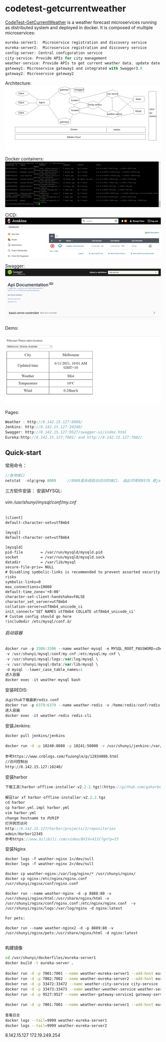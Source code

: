 
# codetest-getcurrentweather

[CodeTest-GetCurrentWeather](https://github.com/ShunyiChen/codetest-getcurrentweather) is a weather forecast microservices running as distributed system and deployed in docker. It is composed of multiple microservices:

```scala
eureka-server1:  Microservice registration and discovery service
eureka-server2:  Microservice registration and discovery service
config-server: Central configuration service
city-service: Provide APIs for city management
weather-service: Provide APIs to get current weather data, update date per one minute,see API provider side at https://openweathermap.org/
gateway1: Microservice gateway1 and integrated with Swagger3.0
gateway2: Microservice gateway2

```

Architecture:
![image-20210611071026875](https://github.com/ShunyiChen/codetest-getcurrentweather/blob/main/Architecture.png)

Docker containers:
![image-20210611071753017](https://github.com/ShunyiChen/codetest-getcurrentweather/blob/main/DockerContainers.PNG)

CICD:
![image-20210611073439823](https://github.com/ShunyiChen/codetest-getcurrentweather/blob/main/Jenkins.PNG)

Swagger:
![image-20210611073439824](https://github.com/ShunyiChen/codetest-getcurrentweather/blob/main/Swagger.PNG)

Demo:

![image-20210611073439825](https://github.com/ShunyiChen/codetest-getcurrentweather/blob/main/Demo.PNG)

Pages:

```scala
Weather : http://8.142.15.127:8888/
Jenkins: http://8.142.15.127:10240/
Swagger: http://8.142.15.127:9527/swagger-ui/index.html
Eureka:http://8.142.15.127:7001/ and http://8.142.15.127:7002/
```





## Quick-start

 

 常用命令：

```scala
//查询端口
netstat  -nlp|grep 8089     //8089是系统启动访问的端口， 由此可得到9578 是java运行的端口，
```

三方软件安装：
安装MYSQL:

###### vim /usr/shunyi/mysql/conf/my.cnf

```angular2html
[client]
default-character-set=utf8mb4
 
[mysql]
default-character-set=utf8mb4
 
[mysqld]
pid-file        = /var/run/mysqld/mysqld.pid
socket          = /var/run/mysqld/mysqld.sock
datadir         = /var/lib/mysql
secure-file-priv= NULL
# Disabling symbolic-links is recommended to prevent assorted security risks
symbolic-links=0
max_connections=10000
default-time_zone='+8:00'
character-set-client-handshake=FALSE
character_set_server=utf8mb4
collation-server=utf8mb4_unicode_ci
init_connect='SET NAMES utf8mb4 COLLATE utf8mb4_unicode_ci'
# Custom config should go here
!includedir /etc/mysql/conf.d/
```

###### 启动容器

```scala
docker run -p 3306:3306 --name weather-mysql -e MYSQL_ROOT_PASSWORD=cDe3@wsx \
-v /usr/shunyi/mysql/conf/my.cnf:/etc/mysql/my.cnf \
-v /usr/shunyi/mysql/logs:/var/log/mysql \
-v /usr/shunyi/mysql/data:/var/lib/mysql \
-d mysql --lower_case_table_names=1
进入容器
docker exec -it weather-mysql bash
```



安装REDIS:

```scala
从github下载最新redis.conf
docker run -p 6379:6379 --name weather-redis -v /home/redis/conf/redis.conf:/redis.conf -v /home/redis/data:/data -d redis:latest redis-server
进入容器
docker exec -it weather-redis redis-cli
```



安装Jenkins:

```sh
docker pull jenkins/jenkins

docker run -d -p 10240:8080 -p 10241:50000 -v /usr/shunyi/jenkins:/var/jenkins_home -v /etc/localtime:/etc/localtime --name weather-jenkins jenkins/jenkins

参考https://www.cnblogs.com/fuzongle/p/12834080.html
//访问控制台
http://8.142.15.127:10240/
```



安装harbor

```scala
下载工具[harbor-offline-installer-v2.2.2.tgz](https://github.com/goharbor/harbor/releases/download/v2.2.2/harbor-offline-installer-v2.2.2.tgz)

解压tar xf harbor-offline-installer-v2.2.2.tgz
cd harbor
cp harbor.yml.impl harbor.yml
vim harbor.yml
change hostname to 内外IP
打开网页访问
http://8.142.15.127/harbor/projects/2/repositories
admin/Harbor12345
参考https://www.bilibili.com/video/BV1Vv411C7gn?p=33
```



安装Nginx
```angular2html
docker logs -f weather-nginx 1>/dev/null
docker logs -f weather-nginx 2>/dev/null

docker cp weather-nginx:/var/log/nginx/* /usr/shunyi/nginx/
docker cp nginx:/etc/nginx/nginx.conf /usr/shunyi/nginx/conf/nginx.conf

docker run --name weather-nginx -d -p 8888:80 -v /usr/shunyi/nginx/html:/usr/share/nginx/html -v /usr/shunyi/nginx/conf/nginx.conf:/etc/nginx/nginx.conf  -v /usr/shunyi/nginx/logs:/var/log/nginx -d nginx:latest

For pets:

docker run --name weather-nginx2 -d -p 8889:80 -v /usr/shunyi/nginx/pets:/usr/share/nginx/html -d nginx:latest


```

构建镜像

```sh
cd /usr/shunyi/dockerfiles/eureka-server1
docker build -t eureka-server .

docker run -d -p 7001:7001 --name weather-eureka-server1 --add-host eureka7001.com:127.0.0.1 --network=host eureka-server1
docker run -d -p 7002:7002 --name weather-eureka-server2 --add-host eureka7002.com:127.0.0.1 --network=host eureka-server2
docker run -d -p 33472:33472 --name weather-city-service city-service
docker run -d -p 33473:33473 --name weather-weather-service weather-service
docker run -d -p 9527:9527 --name weather-gateway-service1 gateway-service

docker run -d -p 7001:7001 --name weather-eureka-server1 --add-host eureka7001.com:172.19.249.254 eureka-server1

查看日志
docker logs --tail=9999 weather-eureka-server1
docker logs --tail=9999 weather-eureka-server2
```



8.142.15.127
172.19.249.254






